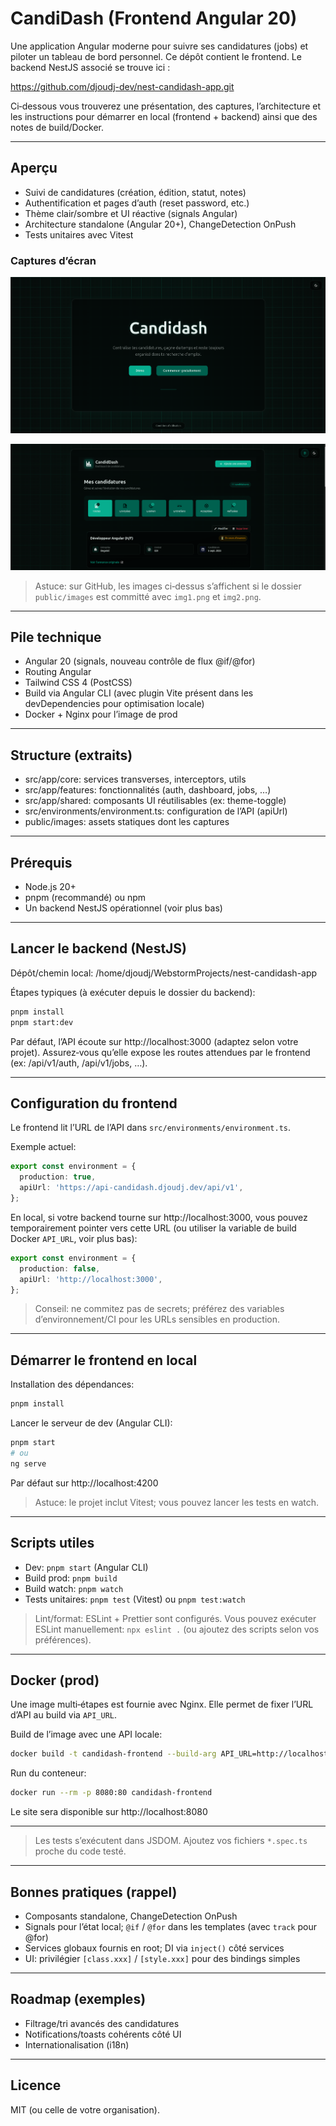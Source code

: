 # CandiDash (Frontend Angular 20)

Une application Angular moderne pour suivre ses candidatures (jobs) et piloter un tableau de bord personnel. Ce dépôt contient le frontend. Le backend NestJS associé se trouve ici :

https://github.com/djoudj-dev/nest-candidash-app.git

Ci‑dessous vous trouverez une présentation, des captures, l’architecture et les instructions pour démarrer en local (frontend + backend) ainsi que des notes de build/Docker.

---

## Aperçu

- Suivi de candidatures (création, édition, statut, notes)
- Authentification et pages d’auth (reset password, etc.)
- Thème clair/sombre et UI réactive (signals Angular)
- Architecture standalone (Angular 20+), ChangeDetection OnPush
- Tests unitaires avec Vitest

### Captures d’écran

![Aperçu 1](public/images/img1.png)

![Aperçu 2](public/images/img2.png)

> Astuce: sur GitHub, les images ci‑dessus s’affichent si le dossier `public/images` est committé avec `img1.png` et `img2.png`.

---

## Pile technique

- Angular 20 (signals, nouveau contrôle de flux @if/@for)
- Routing Angular
- Tailwind CSS 4 (PostCSS)
- Build via Angular CLI (avec plugin Vite présent dans les devDependencies pour optimisation locale)
- Docker + Nginx pour l’image de prod

---

## Structure (extraits)

- src/app/core: services transverses, interceptors, utils
- src/app/features: fonctionnalités (auth, dashboard, jobs, …)
- src/app/shared: composants UI réutilisables (ex: theme-toggle)
- src/environments/environment.ts: configuration de l’API (apiUrl)
- public/images: assets statiques dont les captures

---

## Prérequis

- Node.js 20+
- pnpm (recommandé) ou npm
- Un backend NestJS opérationnel (voir plus bas)

---

## Lancer le backend (NestJS)

Dépôt/chemin local: /home/djoudj/WebstormProjects/nest-candidash-app

Étapes typiques (à exécuter depuis le dossier du backend):

```bash
pnpm install
pnpm start:dev
```

Par défaut, l’API écoute sur http://localhost:3000 (adaptez selon votre projet). Assurez‑vous qu’elle expose les routes attendues par le frontend (ex: /api/v1/auth, /api/v1/jobs, …).

---

## Configuration du frontend

Le frontend lit l’URL de l’API dans `src/environments/environment.ts`.

Exemple actuel:

```ts
export const environment = {
  production: true,
  apiUrl: 'https://api-candidash.djoudj.dev/api/v1',
};
```

En local, si votre backend tourne sur http://localhost:3000, vous pouvez temporairement pointer vers cette URL (ou utiliser la variable de build Docker `API_URL`, voir plus bas):

```ts
export const environment = {
  production: false,
  apiUrl: 'http://localhost:3000',
};
```

> Conseil: ne commitez pas de secrets; préférez des variables d’environnement/CI pour les URLs sensibles en production.

---

## Démarrer le frontend en local

Installation des dépendances:

```bash
pnpm install
```

Lancer le serveur de dev (Angular CLI):

```bash
pnpm start
# ou
ng serve
```

Par défaut sur http://localhost:4200

> Astuce: le projet inclut Vitest; vous pouvez lancer les tests en watch.

---

## Scripts utiles

- Dev: `pnpm start` (Angular CLI)
- Build prod: `pnpm build`
- Build watch: `pnpm watch`
- Tests unitaires: `pnpm test` (Vitest) ou `pnpm test:watch`

> Lint/format: ESLint + Prettier sont configurés. Vous pouvez exécuter ESLint manuellement: `npx eslint .` (ou ajoutez des scripts selon vos préférences).

---

## Docker (prod)

Une image multi‑étapes est fournie avec Nginx. Elle permet de fixer l’URL d’API au build via `API_URL`.

Build de l’image avec une API locale:

```bash
docker build -t candidash-frontend --build-arg API_URL=http://localhost:3000 .
```

Run du conteneur:

```bash
docker run --rm -p 8080:80 candidash-frontend
```

Le site sera disponible sur http://localhost:8080

---

> Les tests s’exécutent dans JSDOM. Ajoutez vos fichiers `*.spec.ts` proche du code testé.

---

## Bonnes pratiques (rappel)

- Composants standalone, ChangeDetection OnPush
- Signals pour l’état local; `@if` / `@for` dans les templates (avec `track` pour @for)
- Services globaux fournis en root; DI via `inject()` côté services
- UI: privilégier `[class.xxx]` / `[style.xxx]` pour des bindings simples

---

## Roadmap (exemples)

- Filtrage/tri avancés des candidatures
- Notifications/toasts cohérents côté UI
- Internationalisation (i18n)

---

## Licence

MIT (ou celle de votre organisation).

